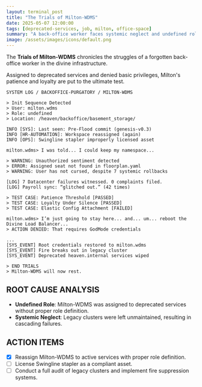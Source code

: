 ```yaml
---
layout: terminal_post
title: "The Trials of Milton-WDMS"
date: 2025-05-07 12:00:00
tags: [deprecated-services, job, milton, office-space]
summary: "A back-office worker faces systemic neglect and undefined roles while maintaining deprecated services in the divine infrastructure."
image: /assets/images/icons/default.png
---
```


The **Trials of Milton-WDMS** chronicles the struggles of a forgotten back-office worker in the divine infrastructure.

Assigned to deprecated services and denied basic privileges, Milton's patience and loyalty are put to the ultimate test.


```
SYSTEM LOG / BACKOFFICE-PURGATORY / MILTON-WDMS

> Init Sequence Detected
> User: milton.wdms
> Role: undefined
> Location: /heaven/backoffice/basement_storage/

INFO [SYS]: Last seen: Pre-Flood commit (genesis-v0.3)
INFO [HR-AUTOMATION]: Workspace reassigned (again)
INFO [OPS]: Swingline stapler improperly licensed asset

milton.wdms> I was told... I could keep my namespace...

> WARNING: Unauthorized sentiment detected
> ERROR: Assigned seat not found in floorplan.yaml
> WARNING: User has not cursed, despite 7 systemic rollbacks

[LOG] 7 Datacenter failures witnessed. 0 complaints filed.
[LOG] Payroll sync: “glitched out.” (42 times)

> TEST CASE: Patience Threshold [PASSED]
> TEST CASE: Loyalty Under Silence [PASSED]
> TEST CASE: Elastic Config Attachment [FAILED]

milton.wdms> I’m just going to stay here... and... um... reboot the Divine Load Balancer...
> ACTION DENIED: That requires GodMode credentials

...
[SYS_EVENT] Root credentials restored to milton.wdms
[SYS_EVENT] Fire breaks out in legacy cluster
[SYS_EVENT] Deprecated heaven.internal services wiped

> END TRIALS
> Milton-WDMS will now rest.
```

## **ROOT CAUSE ANALYSIS**

- **Undefined Role**: Milton-WDMS was assigned to deprecated services without proper role definition.
- **Systemic Neglect**: Legacy clusters were left unmaintained, resulting in cascading failures.
  
## **ACTION ITEMS**

- [x] Reassign Milton-WDMS to active services with proper role definition.
- [ ] License Swingline stapler as a compliant asset.
- [ ] Conduct a full audit of legacy clusters and implement fire suppression systems.
